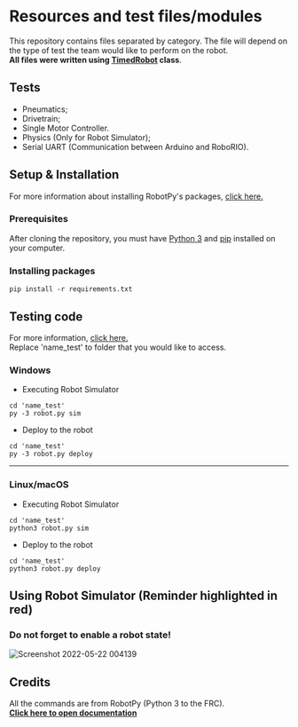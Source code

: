 # Resources and test files/modules

This repository contains files separated by category. The file will depend on the type of test the team would like to perform on the robot.
<br>**All files were written using <a href="https://robotpy.readthedocs.io/projects/wpilib/en/latest/wpilib/TimedRobot.html">TimedRobot</a> class**.
## Tests
- Pneumatics;
- Drivetrain;
- Single Motor Controller.
- Physics (Only for Robot Simulator);
- Serial UART (Communication between Arduino and RoboRIO).
## Setup & Installation
For more information about installing RobotPy's packages, <a href="https://robotpy.readthedocs.io/en/stable/install/index.html">click here.</a><br>
### Prerequisites
After cloning the repository, you must have <a href="https://www.python.org/downloads/">Python 3</a> and <a href="https://pypi.org/project/pip/">pip</a> installed on your computer.
### Installing packages
```
pip install -r requirements.txt
```
## Testing code
For more information, <a href="https://robotpy.readthedocs.io/en/stable/guide/deploy.html">click here.</a><br>
Replace 'name_test' to folder that you would like to access.
### Windows
- Executing Robot Simulator
```
cd 'name_test'
py -3 robot.py sim
```
- Deploy to the robot
```
cd 'name_test'
py -3 robot.py deploy
```
---
### Linux/macOS
- Executing Robot Simulator
```
cd 'name_test'
python3 robot.py sim
```
- Deploy to the robot
```
cd 'name_test'
python3 robot.py deploy
```
## Using Robot Simulator (Reminder highlighted in red)
### Do not forget to enable a robot state!<br>
![Screenshot 2022-05-22 004139](https://user-images.githubusercontent.com/73722088/169677573-44665203-6c40-4d09-a6f8-7b2e23cbed30.png)
## Credits
All the commands are from RobotPy (Python 3 to the FRC).<br>
**<a href="https://robotpy.readthedocs.io/en/stable/index.html">Click here to open documentation</a>**
